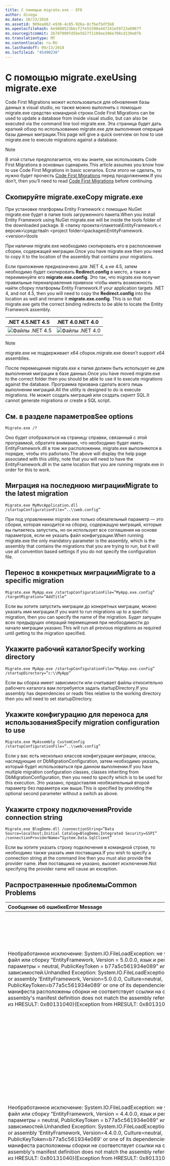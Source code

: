 ```yaml
---
title: С помощью migrate.exe - EF6
author: divega
ms.date: 10/23/2016
ms.assetid: 989ea862-e936-4c85-926a-8cfbef5df5b8
ms.openlocfilehash: 6e9880523bbcf2fe55390a447241e59723a0967f
ms.sourcegitcommit: 2b787009fd5be5627f1189ee396e708cd130e07b
ms.translationtype: MT
ms.contentlocale: ru-RU
ms.lasthandoff: 09/13/2018
ms.locfileid: "45490230"
---
```

# <a name="using-migrateexe"></a><span data-ttu-id="0f8e9-102">С помощью migrate.exe</span><span class="sxs-lookup"><span data-stu-id="0f8e9-102">Using migrate.exe</span></span>
<span data-ttu-id="0f8e9-103">Code First Migrations может использоваться для обновления базы данных в visual studio, но также можно выполнить с помощью migrate.exe средство командной строки.</span><span class="sxs-lookup"><span data-stu-id="0f8e9-103">Code First Migrations can be used to update a database from inside visual studio, but can also be executed via the command line tool migrate.exe.</span></span> <span data-ttu-id="0f8e9-104">Эта страница будет дать краткий обзор по использованию migrate.exe для выполнения операций базы данных миграции.</span><span class="sxs-lookup"><span data-stu-id="0f8e9-104">This page will give a quick overview on how to use migrate.exe to execute migrations against a database.</span></span>

> [!NOTE]
> <span data-ttu-id="0f8e9-105">В этой статье предполагается, что вы знаете, как использовать Code First Migrations в основных сценариях.</span><span class="sxs-lookup"><span data-stu-id="0f8e9-105">This article assumes you know how to use Code First Migrations in basic scenarios.</span></span> <span data-ttu-id="0f8e9-106">Если этого не сделать, то нужно будет прочесть [Code First Migrations](~/ef6/modeling/code-first/migrations/index.md) перед продолжением.</span><span class="sxs-lookup"><span data-stu-id="0f8e9-106">If you don’t, then you’ll need to read [Code First Migrations](~/ef6/modeling/code-first/migrations/index.md) before continuing.</span></span>

## <a name="copy-migrateexe"></a><span data-ttu-id="0f8e9-107">Скопируйте migrate.exe</span><span class="sxs-lookup"><span data-stu-id="0f8e9-107">Copy migrate.exe</span></span>

<span data-ttu-id="0f8e9-108">При установке платформы Entity Framework с помощью NuGet migrate.exe будет в папке tools загруженного пакета.</span><span class="sxs-lookup"><span data-stu-id="0f8e9-108">When you install Entity Framework using NuGet migrate.exe will be inside the tools folder of the downloaded package.</span></span> <span data-ttu-id="0f8e9-109">В &lt;папку проекта&gt;\\пакетов\\EntityFramework.&lt; версия&gt;\\средства</span><span class="sxs-lookup"><span data-stu-id="0f8e9-109">In &lt;project folder&gt;\\packages\\EntityFramework.&lt;version&gt;\\tools</span></span>

<span data-ttu-id="0f8e9-110">При наличии migrate.exe необходимо скопировать его в расположение сборки, содержащей миграции.</span><span class="sxs-lookup"><span data-stu-id="0f8e9-110">Once you have migrate.exe then you need to copy it to the location of the assembly that contains your migrations.</span></span>

<span data-ttu-id="0f8e9-111">Если приложение предназначено для .NET 4, а не 4.5, затем необходимо будет скопировать **Redirect.config** в место, а также и переименуйте его **migrate.exe.config**. Это так, что migrate.exe получит правильные перенаправления привязок чтобы иметь возможность найти сборку платформы Entity Framework.</span><span class="sxs-lookup"><span data-stu-id="0f8e9-111">If your application targets .NET 4, and not 4.5, then you will need to copy the **Redirect.config** into the location as well and rename it **migrate.exe.config**. This is so that migrate.exe gets the correct binding redirects to be able to locate the Entity Framework assembly.</span></span>

| <span data-ttu-id="0f8e9-112">.NET 4.5</span><span class="sxs-lookup"><span data-stu-id="0f8e9-112">.NET 4.5</span></span>                                   | <span data-ttu-id="0f8e9-113">.NET 4.0</span><span class="sxs-lookup"><span data-stu-id="0f8e9-113">.NET 4.0</span></span>                                   |
|:-------------------------------------------|:-------------------------------------------|
| ![Файлы .NET 4.5](~/ef6/media/net45files.png)  | ![Файлы .NET 4.0](~/ef6/media/net40files.png)  |

> [!NOTE]
> <span data-ttu-id="0f8e9-116">migrate.exe не поддерживает x64 сборок.</span><span class="sxs-lookup"><span data-stu-id="0f8e9-116">migrate.exe doesn't support x64 assemblies.</span></span>

<span data-ttu-id="0f8e9-117">После перемещения migrate.exe к папке должен быть использует ее для выполнения миграции в базе данных.</span><span class="sxs-lookup"><span data-stu-id="0f8e9-117">Once you have moved migrate.exe to the correct folder then you should be able to use it to execute migrations against the database.</span></span> <span data-ttu-id="0f8e9-118">Программа призвана сделать всего лишь выполнении миграций.</span><span class="sxs-lookup"><span data-stu-id="0f8e9-118">All the utility is designed to do is execute migrations.</span></span> <span data-ttu-id="0f8e9-119">Не может создать миграций или создать скрипт SQL.</span><span class="sxs-lookup"><span data-stu-id="0f8e9-119">It cannot generate migrations or create a SQL script.</span></span>

## <a name="see-options"></a><span data-ttu-id="0f8e9-120">См. в разделе параметров</span><span class="sxs-lookup"><span data-stu-id="0f8e9-120">See options</span></span>

``` console
Migrate.exe /?
```

<span data-ttu-id="0f8e9-121">Оно будет отображаться на страницу справки, связанный с этой программой, обратите внимание, что необходимо будет иметь EntityFramework.dll в том же расположении, migrate.exe выполняются в порядке, чтобы это работало.</span><span class="sxs-lookup"><span data-stu-id="0f8e9-121">The above will display the help page associated with this utility, note that you will need to have the EntityFramework.dll in the same location that you are running migrate.exe in order for this to work.</span></span>

## <a name="migrate-to-the-latest-migration"></a><span data-ttu-id="0f8e9-122">Миграция на последнюю миграции</span><span class="sxs-lookup"><span data-stu-id="0f8e9-122">Migrate to the latest migration</span></span>

``` console
Migrate.exe MyMvcApplication.dll /startupConfigurationFile=”..\\web.config”
```

<span data-ttu-id="0f8e9-123">При под управлением migrate.exe только обязательный параметр — это сборки, которая находится на сборку, содержащую миграций, которые вы пытаетесь запустить, но он использует все соглашения на основе параметров, если не указать файл конфигурации.</span><span class="sxs-lookup"><span data-stu-id="0f8e9-123">When running migrate.exe the only mandatory parameter is the assembly, which is the assembly that contains the migrations that you are trying to run, but it will use all convention based settings if you do not specify the configuration file.</span></span>

## <a name="migrate-to-a-specific-migration"></a><span data-ttu-id="0f8e9-124">Перенос в конкретных миграции</span><span class="sxs-lookup"><span data-stu-id="0f8e9-124">Migrate to a specific migration</span></span>

``` console
Migrate.exe MyApp.exe /startupConfigurationFile=”MyApp.exe.config” /targetMigration=”AddTitle”
```

<span data-ttu-id="0f8e9-125">Если вы хотите запустить миграции до конкретных миграции, можно указать имя миграции.</span><span class="sxs-lookup"><span data-stu-id="0f8e9-125">If you want to run migrations up to a specific migration, then you can specify the name of the migration.</span></span> <span data-ttu-id="0f8e9-126">Будет запущен всех предыдущих операций перемещения при необходимости до начало миграции указано.</span><span class="sxs-lookup"><span data-stu-id="0f8e9-126">This will run all previous migrations as required until getting to the migration specified.</span></span>

## <a name="specify-working-directory"></a><span data-ttu-id="0f8e9-127">Укажите рабочий каталог</span><span class="sxs-lookup"><span data-stu-id="0f8e9-127">Specify working directory</span></span>

``` console
Migrate.exe MyApp.exe /startupConfigurationFile=”MyApp.exe.config” /startupDirectory=”c:\\MyApp”
```

<span data-ttu-id="0f8e9-128">Если вы сборка имеет зависимости или считывает файлы относительно рабочего каталога вам потребуется задать startupDirectory.</span><span class="sxs-lookup"><span data-stu-id="0f8e9-128">If you assembly has dependencies or reads files relative to the working directory then you will need to set startupDirectory.</span></span>

## <a name="specify-migration-configuration-to-use"></a><span data-ttu-id="0f8e9-129">Укажите конфигурацию для переноса для использования</span><span class="sxs-lookup"><span data-stu-id="0f8e9-129">Specify migration configuration to use</span></span>

``` console
Migrate.exe MyAssembly CustomConfig /startupConfigurationFile=”..\\web.config”
```

<span data-ttu-id="0f8e9-130">Если у вас есть несколько классов конфигурации миграции, классы, наследующие от DbMigrationConfiguration, затем необходимо указать, который будет использоваться при данном выполнении.</span><span class="sxs-lookup"><span data-stu-id="0f8e9-130">If you have multiple migration configuration classes, classes inheriting from DbMigrationConfiguration, then you need to specify which is to be used for this execution.</span></span> <span data-ttu-id="0f8e9-131">Это указано, предоставляя необязательный второй параметр без параметра как выше.</span><span class="sxs-lookup"><span data-stu-id="0f8e9-131">This is specified by providing the optional second parameter without a switch as above.</span></span>

## <a name="provide-connection-string"></a><span data-ttu-id="0f8e9-132">Укажите строку подключения</span><span class="sxs-lookup"><span data-stu-id="0f8e9-132">Provide connection string</span></span>

``` console
Migrate.exe BlogDemo.dll /connectionString=”Data Source=localhost;Initial Catalog=BlogDemo;Integrated Security=SSPI” /connectionProviderName=”System.Data.SqlClient”
```

<span data-ttu-id="0f8e9-133">Если вы хотите указать строку подключения в командной строке, то необходимо также указать имя поставщика.</span><span class="sxs-lookup"><span data-stu-id="0f8e9-133">If you wish to specify a connection string at the command line then you must also provide the provider name.</span></span> <span data-ttu-id="0f8e9-134">Имя поставщика не указано, вызовет исключение.</span><span class="sxs-lookup"><span data-stu-id="0f8e9-134">Not specifying the provider name will cause an exception.</span></span>

## <a name="common-problems"></a><span data-ttu-id="0f8e9-135">Распространенные проблемы</span><span class="sxs-lookup"><span data-stu-id="0f8e9-135">Common Problems</span></span>

| <span data-ttu-id="0f8e9-136">Сообщение об ошибке</span><span class="sxs-lookup"><span data-stu-id="0f8e9-136">Error Message</span></span>                                                                                                                                                                                                                                                                                                                      | <span data-ttu-id="0f8e9-137">Решение</span><span class="sxs-lookup"><span data-stu-id="0f8e9-137">Solution</span></span>                                                                                                                                                                                                                                                                                             |
|:-----------------------------------------------------------------------------------------------------------------------------------------------------------------------------------------------------------------------------------------------------------------------------------------------------------------------------------|:-----------------------------------------------------------------------------------------------------------------------------------------------------------------------------------------------------------------------------------------------------------------------------------------------------|
| <span data-ttu-id="0f8e9-138">Необработанное исключение: System.IO.FileLoadException: не удалось загрузить файл или сборку "EntityFramework, Version = 5.0.0.0, язык и региональные параметры = neutral, PublicKeyToken = b77a5c561934e089" или одну из ее зависимостей.</span><span class="sxs-lookup"><span data-stu-id="0f8e9-138">Unhandled Exception: System.IO.FileLoadException:  Could not load file or assembly 'EntityFramework, Version=5.0.0.0, Culture=neutral, PublicKeyToken=b77a5c561934e089' or one of its dependencies.</span></span> <span data-ttu-id="0f8e9-139">Определение манифеста расположены сборки не соответствует ссылки на сборку.</span><span class="sxs-lookup"><span data-stu-id="0f8e9-139">The located assembly's manifest definition does not match the assembly reference.</span></span> <span data-ttu-id="0f8e9-140">(Исключение из HRESULT: 0x80131040)</span><span class="sxs-lookup"><span data-stu-id="0f8e9-140">(Exception from HRESULT: 0x80131040)</span></span>         | <span data-ttu-id="0f8e9-141">Как правило, это означает, что при запуске приложения .NET 4 без файла Redirect.config.</span><span class="sxs-lookup"><span data-stu-id="0f8e9-141">This typically means that you are running a .NET 4 application without the Redirect.config file.</span></span> <span data-ttu-id="0f8e9-142">Необходимо скопировать в то же расположение, что migrate.exe Redirect.config и переименуйте его в migrate.exe.config.</span><span class="sxs-lookup"><span data-stu-id="0f8e9-142">You need to copy the Redirect.config to the same location as migrate.exe and rename it to migrate.exe.config.</span></span>                                                                                       |
| <span data-ttu-id="0f8e9-143">Необработанное исключение: System.IO.FileLoadException: не удалось загрузить файл или сборку "EntityFramework, Version = 4.4.0.0, язык и региональные параметры = neutral, PublicKeyToken = b77a5c561934e089" или одну из ее зависимостей.</span><span class="sxs-lookup"><span data-stu-id="0f8e9-143">Unhandled Exception: System.IO.FileLoadException: Could not load file or assembly 'EntityFramework, Version=4.4.0.0, Culture=neutral, PublicKeyToken=b77a5c561934e089' or one of its dependencies.</span></span> <span data-ttu-id="0f8e9-144">Определение манифеста расположены сборки не соответствует ссылки на сборку.</span><span class="sxs-lookup"><span data-stu-id="0f8e9-144">The located assembly's manifest definition does not match the assembly reference.</span></span> <span data-ttu-id="0f8e9-145">(Исключение из HRESULT: 0x80131040)</span><span class="sxs-lookup"><span data-stu-id="0f8e9-145">(Exception from HRESULT: 0x80131040)</span></span>          | <span data-ttu-id="0f8e9-146">Это исключение означает, что вы используете .NET 4.5, приложение с Redirect.config скопированные в расположение migrate.exe.</span><span class="sxs-lookup"><span data-stu-id="0f8e9-146">This exception means that you are running a .NET 4.5 application with the Redirect.config copied to the migrate.exe location.</span></span> <span data-ttu-id="0f8e9-147">Если приложение является .NET 4.5 файл конфигурации с помощью перенаправления внутри не нужно.</span><span class="sxs-lookup"><span data-stu-id="0f8e9-147">If your app is .NET 4.5 then you do not need to have the config file with the redirects inside.</span></span> <span data-ttu-id="0f8e9-148">Удалите файл migrate.exe.config.</span><span class="sxs-lookup"><span data-stu-id="0f8e9-148">Delete the migrate.exe.config file.</span></span>                                    |
| <span data-ttu-id="0f8e9-149">Ошибка: Не удалось обновить базу данных для согласования текущей модели, так как имеются ожидающие изменения и отключить автоматический перенос.</span><span class="sxs-lookup"><span data-stu-id="0f8e9-149">ERROR: Unable to update database to match the current model because there are pending changes and automatic migration is disabled.</span></span> <span data-ttu-id="0f8e9-150">Включение автоматического переноса или запись изменений ожидающие модели миграции на основе кода.</span><span class="sxs-lookup"><span data-stu-id="0f8e9-150">Either write the pending model changes to a code-based migration or enable automatic migration.</span></span> <span data-ttu-id="0f8e9-151">DbMigrationsConfiguration.AutomaticMigrationsEnabled, чтобы задайте значение true, чтобы включить автоматическую миграцию.</span><span class="sxs-lookup"><span data-stu-id="0f8e9-151">Set DbMigrationsConfiguration.AutomaticMigrationsEnabled to true to enable automatic migration.</span></span> | <span data-ttu-id="0f8e9-152">Эта ошибка возникает, если выполняется миграция, при миграции, чтобы справиться с изменениями, внесенными в модель еще не создана, а базы данных совпадает с моделью.</span><span class="sxs-lookup"><span data-stu-id="0f8e9-152">This error occurs if running migrate when you haven’t created a migration to cope with changes made to the model, and the database does not match the model.</span></span> <span data-ttu-id="0f8e9-153">Добавление свойства в класс модели, запустив migrate.exe без создания миграции для обновления базы данных является примером.</span><span class="sxs-lookup"><span data-stu-id="0f8e9-153">Adding a property to a model class then running migrate.exe without creating a migration to upgrade the database is an example of this.</span></span> |
| <span data-ttu-id="0f8e9-154">Ошибка: Тип не разрешается для члена "System.Data.Entity.Migrations.Design.ToolingFacade+UpdateRunner,EntityFramework, Version = 5.0.0.0, язык и региональные параметры = neutral, PublicKeyToken = b77a5c561934e089".</span><span class="sxs-lookup"><span data-stu-id="0f8e9-154">ERROR: Type is not resolved for member 'System.Data.Entity.Migrations.Design.ToolingFacade+UpdateRunner,EntityFramework, Version=5.0.0.0, Culture=neutral, PublicKeyToken=b77a5c561934e089'.</span></span>                                                                                                                                       | <span data-ttu-id="0f8e9-155">Эта ошибка может возникать, указав каталог при запуске.</span><span class="sxs-lookup"><span data-stu-id="0f8e9-155">This error can be caused by specifying an incorrect startup directory.</span></span> <span data-ttu-id="0f8e9-156">Это должно быть расположение migrate.exe</span><span class="sxs-lookup"><span data-stu-id="0f8e9-156">This must be the location of migrate.exe</span></span>                                                                                                                                                                                      |
| <span data-ttu-id="0f8e9-157">Необработанное исключение: System.NullReferenceException: ссылка на объект не указывает на экземпляр объекта.</span><span class="sxs-lookup"><span data-stu-id="0f8e9-157">Unhandled Exception: System.NullReferenceException: Object reference not set to an instance of an object.</span></span> <br/>   <span data-ttu-id="0f8e9-158">в System.Data.Entity.Migrations.Console.Program.Main (String [] args)</span><span class="sxs-lookup"><span data-stu-id="0f8e9-158">at System.Data.Entity.Migrations.Console.Program.Main(String[] args)</span></span>                                                                                                                                             | <span data-ttu-id="0f8e9-159">Может быть причиной, не указывая обязательный параметр для сценария, который используется.</span><span class="sxs-lookup"><span data-stu-id="0f8e9-159">This can be caused by not specifying a required parameter for a scenario that you are using.</span></span> <span data-ttu-id="0f8e9-160">Например, указывающий строку подключения без указания имени поставщика.</span><span class="sxs-lookup"><span data-stu-id="0f8e9-160">For example specifying a connection string without specifying the provider name.</span></span>                                                                                                                        |
| <span data-ttu-id="0f8e9-161">Ошибка: более одного типа миграции конфигурации найден в сборке «ClassLibrary1».</span><span class="sxs-lookup"><span data-stu-id="0f8e9-161">ERROR: More than one migrations configuration type was found in the assembly 'ClassLibrary1'.</span></span> <span data-ttu-id="0f8e9-162">Укажите имя любой из них.</span><span class="sxs-lookup"><span data-stu-id="0f8e9-162">Specify the name of the one to use.</span></span>                                                                                                                                                                                                  | <span data-ttu-id="0f8e9-163">Как говорится в ошибку, имеется более одного класса конфигурации в заданной сборке.</span><span class="sxs-lookup"><span data-stu-id="0f8e9-163">As the error states, there is more than one configuration class in the given assembly.</span></span> <span data-ttu-id="0f8e9-164">Чтобы указать, какие использовать, необходимо использовать параметр /configurationType.</span><span class="sxs-lookup"><span data-stu-id="0f8e9-164">You must use the /configurationType switch to specify which to use.</span></span>                                                                                                                                           |
| <span data-ttu-id="0f8e9-165">Ошибка: Не удалось загрузить файл или сборку "&lt;assemblyName&gt;" или одну из ее зависимостей.</span><span class="sxs-lookup"><span data-stu-id="0f8e9-165">ERROR: Could not load file or assembly ‘&lt;assemblyName&gt;’ or one of its dependencies.</span></span> <span data-ttu-id="0f8e9-166">Данную сборку имя или базы кода был недопустимым.</span><span class="sxs-lookup"><span data-stu-id="0f8e9-166">The given assembly name or codebase was invalid.</span></span> <span data-ttu-id="0f8e9-167">(Исключение из HRESULT: 0x80131047)</span><span class="sxs-lookup"><span data-stu-id="0f8e9-167">(Exception from HRESULT: 0x80131047)</span></span>                                                                                                                                                    | <span data-ttu-id="0f8e9-168">Это может быть вызвано неправильно Указание имени сборки или отсутствия</span><span class="sxs-lookup"><span data-stu-id="0f8e9-168">This can be caused by specifying an assembly name incorrectly or not having</span></span>                                                                                                                                                                                                                          |
| <span data-ttu-id="0f8e9-169">Ошибка: Не удалось загрузить файл или сборку "&lt;assemblyName&gt;" или одну из ее зависимостей.</span><span class="sxs-lookup"><span data-stu-id="0f8e9-169">ERROR: Could not load file or assembly ‘&lt;assemblyName&gt;' or one of its dependencies.</span></span> <span data-ttu-id="0f8e9-170">Была сделана попытка загрузить программу, имеющую неверный формат.</span><span class="sxs-lookup"><span data-stu-id="0f8e9-170">An attempt was made to load a program with an incorrect format.</span></span>                                                                                                                                                                          | <span data-ttu-id="0f8e9-171">Это происходит, если вы пытаетесь запустить migrate.exe от x x64 приложения.</span><span class="sxs-lookup"><span data-stu-id="0f8e9-171">This happens if you are trying to run migrate.exe against an x64 application.</span></span> <span data-ttu-id="0f8e9-172">EF 5.0 и более ранних версий будет работать только на x86.</span><span class="sxs-lookup"><span data-stu-id="0f8e9-172">EF 5.0 and below will only work on x86.</span></span>                                                                                                                                                                                |
